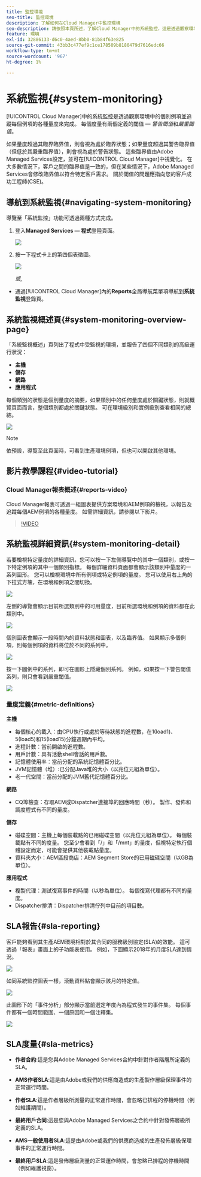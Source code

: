 ```yaml
---
title: 監控環境
seo-title: 監控環境
description: 了解如何在Cloud Manager中監控環境
seo-description: 請依照本頁所述，了解Cloud Manager中的系統監控，這是透過觀察環境中的個別例項並追蹤每個例項的各種量度來完成。
feature: 環境
exl-id: 32886133-d6c0-4aed-8bb0-81b84f63e825
source-git-commit: 43bb3c477ef9c1ce178509b8180479d7616edc66
workflow-type: tm+mt
source-wordcount: '967'
ht-degree: 1%

---
```


# 系統監視{#system-monitoring}

[!UICONTROL Cloud Manager]中的系統監控是透過觀察環境中的個別例項並追蹤每個例項的各種量度來完成。 每個度量有兩個定義的閾值 — *警告閾值*&#x200B;和&#x200B;*嚴重閾值*。

如果量度超過其臨界臨界值，則會視為處於臨界狀態；如果量度超過其警告臨界值（但低於其嚴重臨界值），則會視為處於警告狀態。 這些臨界值由Adobe Managed Services設定，並可在[!UICONTROL Cloud Manager]中視覺化。 在大多數情況下，客戶之間的臨界值是一致的，但在某些情況下，Adobe Managed Services會修改臨界值以符合特定客戶需求。 關於閾值的問題應指向您的客戶成功工程師(CSE)。

## 導航到系統監視{#navigating-system-monitoring}

導覽至「系統監控」功能可透過兩種方式完成。

1. 登入&#x200B;**Managed Services — 程式**&#x200B;登陸頁面。

   ![](assets/ProgramLanding.png)

1. 按一下程式卡上的第四個表徵圖。

   ![](assets/first-timea1.png)

   *或*,

* 通過[!UICONTROL Cloud Manager]內的&#x200B;**Reports**&#x200B;全局導航菜單項導航到&#x200B;**系統監視**&#x200B;登錄頁。


## 系統監視概述頁{#system-monitoring-overview-page}

「系統監視概述」頁列出了程式中受監視的環境，並報告了四個不同類別的高級運行狀況：

* **主機**
* **儲存**
* **網路**
* **應用程式**

每個類別的狀態是個別量度的摘要，如果類別中的任何量度處於關鍵狀態，則就概覽頁面而言，整個類別都處於關鍵狀態。 可在環境級別和實例級別查看相同的總結。

![](assets/System-Monitoring-Reports.png)

>[!NOTE]
>
>依預設，導覽至此頁面時，可看到生產環境例項，但也可以開啟其他環境。

## 影片教學課程{#video-tutorial}

### Cloud Manager報表概述{#reports-video}

Cloud Manager報表可透過一組圖表提供方案環境和AEM例項的檢視，以報告及追蹤每個AEM例項的各種量度。
如需詳細資訊，請參閱以下影片。

>[!VIDEO](https://video.tv.adobe.com/v/26315/)

## 系統監視詳細資訊{#system-monitoring-detail}

若要檢視特定量度的詳細資訊，您可以按一下左側導覽中的其中一個類別，或按一下特定例項的其中一個類別指標。 每個詳細資料頁面都會顯示該類別中量度的一系列圖形。 您可以檢視環境中所有例項或特定例項的量度。 您可以使用右上角的下拉式方塊，在環境和例項之間切換。

![](assets/System_Monitoring1.png)

左側的導覽會顯示目前所選類別中的可用量度，目前所選環境和例項的資料都在此類別中。

![](assets/System_Monitoring2.png)

個別圖表會顯示一段時間內的資料狀態和圖表，以及臨界值。 如果顯示多個例項，則每個例項的資料將位於不同的系列中。

![](assets/Monitoring_Graphs1.png)

按一下圖例中的系列，即可在圖形上隱藏個別系列。
例如，如果按一下警告閾值系列，則只會看到嚴重閾值。

![](assets/Monitoring_Graphs2.png)

### 量度定義{#metric-definitions}

**主機**

* 每個核心的載入：由CPU執行或處於等待狀態的進程數，在1(load1)、5(load5)和15(load15)分鐘週期內平均。
* 進程計數：當前開啟的進程數。
* 用戶計數：具有活動shell會話的用戶數。
* 記憶體使用率：當前分配的系統記憶體百分比。
* JVM記憶體（堆）:已分配Java堆的大小（以兆位元組為單位）。
* 老一代空間：當前分配的JVM舊代記憶體百分比。

**網路**

* CQ埠檢查：存取AEM或Dispatcher連接埠的回應時間（秒）。 製作、發佈和調度程式有不同的量度。

**儲存**

* 磁碟空間：主機上每個裝載點的已用磁碟空間（以兆位元組為單位）。 每個裝載點有不同的度量。 您至少會看到「/」和「/mnt」的量度，但視特定執行個體設定而定，可能會提供其他裝載點量度。
* 資料夾大小：AEM區段商店：AEM Segment Store的已用磁碟空間（以GB為單位）。

**應用程式**

* 複製代理：測試復寫事件的時間（以秒為單位）。 每個復寫代理都有不同的量度。
* Dispatcher排清：Dispatcher排清佇列中目前的項目數。

## SLA報告{#sla-reporting}

客戶能夠看到其生產AEM環境相對於其合同的服務級別協定(SLA)的效能。 這可透過「報表」畫面上的子功能表使用。
例如，下圖顯示2018年的月度SLA達到情況。

![](assets/SLA-Reports-one.png)

如同系統監控圖表一樣，滾動資料點會顯示該月的特定值。

![](assets/SLA-Reports-two.png)

此圖形下的「事件分析」部分顯示當前選定年度內為程式發生的事件集。 每個事件都有一個時間範圍、一個原因和一個注釋集。

![](assets/sla-reporting3.png)

## SLA度量{#sla-metrics}

* **作者合約**:這是您與Adobe Managed Services合約中針對作者階層所定義的SLA。

* **AMS作者SLA**:這是由Adobe或我們的供應商造成的生產製作層級保理事件的正常運行時間。

* **作者SLA**:這是作者層級所測量的正常運作時間，會忽略已排程的停機時間（例如維護期間）。

* **最終用戶合同**:這是您與Adobe Managed Services之合約中針對發佈層級所定義的SLA。

* **AMS一般使用者SLA**:這是由Adobe或我們的供應商造成的生產發佈層級保理事件的正常運行時間。

* **最終用戶SLA**:這是發佈層級測量的正常運作時間，會忽略已排程的停機時間（例如維護視窗）。
